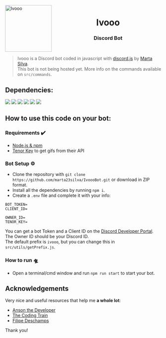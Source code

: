 <img width="150" height="150" align="left" style="float: left; margin: 0 10px 0 0;" alt="Ivooo" src="https://media.discordapp.net/attachments/868061485425893408/868268766788726815/Banzai-TLK.png?width=530&height=530"> 
<h1 align="center">Ivooo</h1>
<h3 align="center">Discord Bot</h3>
<br/>

> Ivooo is a Discord bot coded in javascript with [discord.js](https://discord.js.org) by [Marta Silva](https://github.com/marta23silva). <br/>
> This bot is not being hosted yet. More info on the commands available on `src/commands`.

## Dependencies:
[![](https://img.shields.io/badge/discord.js-v13.5.0-blue.svg?logo=npm)](https://www.npmjs.com/package/discord.js)
[![](https://img.shields.io/badge/minecraft--server--util-3.7.2-green?logo=npm)](https://www.npmjs.com/package/minecraft-server-util)
[![](https://img.shields.io/badge/node--fetch-2.6.1-yellow?logo=npm)](https://www.npmjs.com/package/node-fetch)
[![](https://img.shields.io/badge/dotenv-10.0.0-orange?logo=npm)](https://www.npmjs.com/package/dotenv)
[![](https://img.shields.io/badge/fs-0.0.1--security-9cf?logo=npm)](https://www.npmjs.com/package/fs)
[![](https://img.shields.io/badge/nodemon-2.0.15-lightgrey?logo=npm)](https://www.npmjs.com/package/nodemon)

## How to use this code on your bot:

### Requirements ✔️
* [Node.js & npm](https://docs.npmjs.com/downloading-and-installing-node-js-and-npm)
* [Tenor Key](https://tenor.com/developer/keyregistration) to get gifs from their API

### Bot Setup ⚙️
* Clone the repository with `git clone https://github.com/marta23silva/IvoooBot.git` or download in ZIP format.
* Install all the dependencies by running `npm i`.
* Create a `.env` file and complete it with your info:
```
BOT_TOKEN=
CLIENT_ID=

OWNER_ID=
TENOR_KEY=
```
You can get a bot Token and a Client ID on the [Discord Developer Portal](https://discord.com/developers/applications). The Owner ID should be your Discord ID.<br/>
The default prefix is `ivooo`, but you can change this in `src/utils/getPrefix.js`.

### How to run 🛸
* Open a terminal/cmd window and run `npm run start` to start your bot.

## Acknowledgements

Very nice and useful resources that help me **a whole lot**: 
* [Anson the Developer](https://www.youtube.com/c/AnsontheDeveloper/featured)
* [The Coding Train](https://www.youtube.com/user/shiffman)
* [Filipe Deschamps](https://www.youtube.com/c/FilipeDeschamps)

Thank you!
